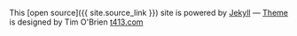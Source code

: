 
This [open source]({{ site.source_link }}) site is powered by [Jekyll](http://jekyllrb.com/)
&mdash;
[Theme](https://github.com/t413/SinglePaged) is designed by Tim O'Brien [t413.com](http://t413.com/)
